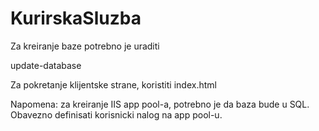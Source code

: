 # KurirskaSluzba

Za kreiranje baze potrebno je uraditi 

update-database

Za pokretanje klijentske strane, koristiti index.html

Napomena: za kreiranje IIS app pool-a, potrebno je da baza bude u SQL. Obavezno definisati korisnicki nalog na app pool-u.


